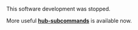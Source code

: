 This software development was stopped.

More useful [**hub-subcommands**](https://github.com/kaosf/hub-subcommands) is available now.
